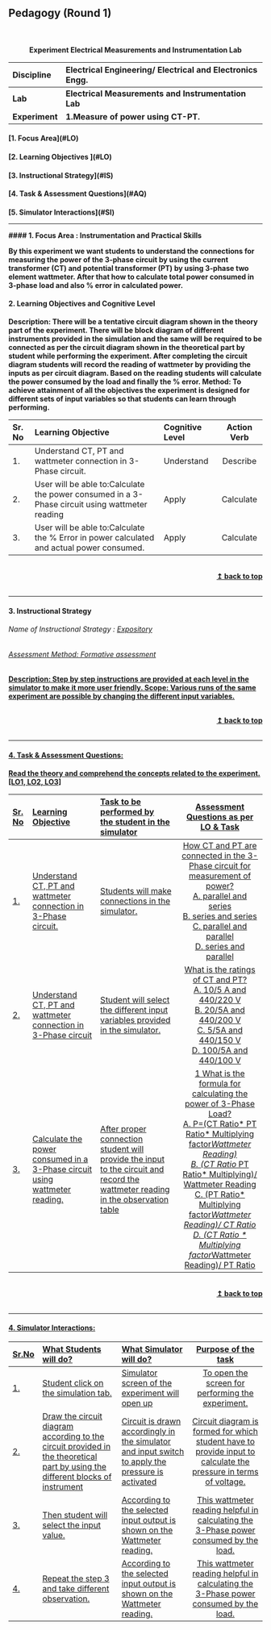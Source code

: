 ## Pedagogy (Round 1)
<p align="center">
<br>
<br>
<b> Experiment Electrical Measurements and Instrumentation Lab  <a name="top"></a> <br>
</p>

<b>Discipline | <b>Electrical Engineering/ Electrical and Electronics Engg.
 :--|:--|
<b> Lab |<b> Electrical Measurements and Instrumentation Lab
<b> Experiment|     <b> 1.Measure of power using CT-PT.


<h4> [1. Focus Area](#LO)
<h4> [2. Learning Objectives ](#LO)
<h4> [3. Instructional Strategy](#IS)
<h4> [4. Task & Assessment Questions](#AQ)
<h4> [5. Simulator Interactions](#SI)
 
<hr><a name="LO"></a>
#### 1. Focus Area : Instrumentation and Practical Skills

By this experiment we want students to understand the connections for measuring the power of the 3-phase circuit by using the current transformer (CT) and potential transformer (PT) by using 3-phase two element wattmeter. After that how to calculate total power consumed in 3-phase load and also % error in calculated power. 

#### 2. Learning Objectives and Cognitive Level
Description: 
There will be a tentative circuit diagram shown in the theory part of the experiment. There will be block diagram of different instruments provided in the simulation and the same will be required to be connected as per the circuit diagram shown in the theoretical part by student while performing the experiment. After completing the circuit diagram students will record the reading of wattmeter by providing the inputs as per circuit diagram. Based on the reading students will calculate the power consumed by the load and finally the % error.
Method:
To achieve attainment of all the objectives the experiment is designed for different sets of input variables so that students can learn through performing.


Sr. No |	Learning Objective	| Cognitive Level | Action Verb
:--|:--|:--|:-:
1.| Understand CT, PT and wattmeter connection in 3-Phase circuit.| Understand | Describe
2.| User will be able to:Calculate the power consumed in a 3-Phase circuit using wattmeter reading| Apply |  Calculate
3.| User will be able to:Calculate the % Error in power calculated and actual power consumed.|Apply | Calculate



<br/>
<div align="right">
    <b><a href="#top">↥ back to top</a></b>
</div>
<br/>
<hr>


<a name="IS"></a>
#### 3. Instructional Strategy
###### Name of Instructional Strategy  :    <u> Expository
###### Assessment Method: Formative assessment
 
Description: 
Step by step instructions are provided at each level in the simulator to make it more user friendly.
Scope:
Various runs of the same experiment are possible by changing the different input variables.



<br/>
<div align="right">
    <b><a href="#top">↥ back to top</a></b>
</div>
<br/>
<hr>

<a name="AQ"></a>
#### 4. Task & Assessment Questions:


Read the theory and comprehend the concepts related to the experiment. [LO1, LO2, LO3]
<br>

Sr. No |	Learning Objective	| Task to be performed by <br> the student  in the simulator | Assessment Questions as per LO & Task
:--|:--|:--|:-:
1.|Understand CT, PT and wattmeter connection in 3-Phase circuit.  | Students will make connections in the simulator. | How CT and PT are connected in the 3-Phase circuit for measurement of power? <br>A.	parallel and series<br>B.	series and series <br>C.	parallel and parallel <br>D.	series and parallel <br>
2.| Understand CT, PT and wattmeter connection in 3-Phase circuit   | Student will select the different input variables provided in the simulator.   | What is the ratings of CT and PT? <br>A.	10/5 A and 440/220 V <br> B.	20/5A and 440/200 V <br>C.	5/5A and 440/150 V <br>D.	100/5A and 440/100 V  <br>
3.| Calculate the power consumed in a 3-Phase circuit using wattmeter reading.  | After proper connection student will provide the input to the circuit and record the wattmeter reading in the observation table  | 1 What is the formula for calculating the power of 3-Phase Load? <br>A. P=(CT Ratio* PT Ratio* Multiplying factor*Wattmeter Reading) <br>B. (CT Ratio* PT Ratio* Multiplying)/ Wattmeter Reading <br>C. (PT Ratio* Multiplying factor*Wattmeter Reading)/ CT Ratio <br>D. (CT Ratio * Multiplying factor*Wattmeter Reading)/ PT Ratio <br>

 
<br/>
<div align="right">
    <b><a href="#top">↥ back to top</a></b>
</div>
<br/>
<hr>

<a name="SI"></a>

#### 4. Simulator Interactions:



Sr.No | What Students will do? |	What Simulator will do?	| Purpose of the task
:--|:--|:--|:--:
1.| Student click on the simulation tab. | Simulator screen of the experiment will open up  | To open the screen for performing the experiment.
2.| Draw the circuit diagram according to the circuit provided in the theoretical part by using the different blocks of instrument | Circuit is drawn accordingly in the simulator and input switch to apply the pressure is activated  | Circuit diagram is formed for which student have to provide  input to calculate the pressure in terms of voltage.
3.| Then student will select the input  value. | According to the selected input output is shown on the Wattmeter reading.  |This wattmeter reading helpful in calculating the 3-Phase power consumed by the load.
4.| Repeat the step 3 and take different  observation. | According to the selected input output is shown on the Wattmeter reading.  |This wattmeter reading helpful in calculating the 3-Phase power consumed by the load.


